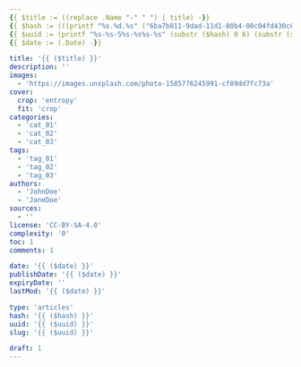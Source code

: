 ```yaml
---
{{ $title := ((replace .Name "-" " ") | title) -}}
{{ $hash := (((printf "%s.%d.%s" ("6ba7b811-9dad-11d1-80b4-00c04fd430c8") (now.Unix) (delimit (shuffle (seq 999)) "")) | base64Encode) | sha1) -}}
{{ $uuid := (printf "%s-%s-5%s-%s%s-%s" (substr ($hash) 0 8) (substr ($hash) 8 4) (substr ($hash) 13 3) (index (slice "8" "9" "a" "b" | shuffle) 0) (substr ($hash) 17 3) (substr ($hash) 20 12)) -}}
{{ $date := (.Date) -}}

title: '{{ ($title) }}'
description: ''
images:
  - 'https://images.unsplash.com/photo-1585776245991-cf89dd7fc73a'
cover:
  crop: 'entropy'
  fit: 'crop'
categories:
  - 'cat_01'
  - 'cat_02'
  - 'cat_03'
tags:
  - 'tag_01'
  - 'tag_02'
  - 'tag_03'
authors:
  - 'JohnDoe'
  - 'JaneDoe'
sources:
  - ''
license: 'CC-BY-SA-4.0'
complexity: '0'
toc: 1
comments: 1

date: '{{ ($date) }}'
publishDate: '{{ ($date) }}'
expiryDate: ''
lastMod: '{{ ($date) }}'

type: 'articles'
hash: '{{ ($hash) }}'
uuid: '{{ ($uuid) }}'
slug: '{{ ($uuid) }}'

draft: 1
---
```


<!--more-->

